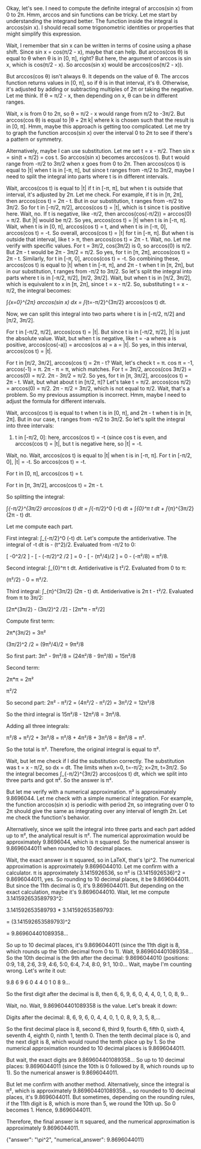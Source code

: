 <think>
Okay, let's see. I need to compute the definite integral of arccos(sin x) from 0 to 2π. Hmm, arccos and sin functions can be tricky. Let me start by understanding the integrand better. The function inside the integral is arccos(sin x). I should recall some trigonometric identities or properties that might simplify this expression.

Wait, I remember that sin x can be written in terms of cosine using a phase shift. Since sin x = cos(π/2 - x), maybe that can help. But arccos(cos θ) is equal to θ when θ is in [0, π], right? But here, the argument of arccos is sin x, which is cos(π/2 - x). So arccos(sin x) would be arccos(cos(π/2 - x)). 

But arccos(cos θ) isn't always θ. It depends on the value of θ. The arccos function returns values in [0, π], so if θ is in that interval, it's θ. Otherwise, it's adjusted by adding or subtracting multiples of 2π or taking the negative. Let me think. If θ = π/2 - x, then depending on x, θ can be in different ranges. 

Wait, x is from 0 to 2π, so θ = π/2 - x would range from π/2 to -3π/2. But arccos(cos θ) is equal to |θ + 2π k| where k is chosen such that the result is in [0, π]. Hmm, maybe this approach is getting too complicated. Let me try to graph the function arccos(sin x) over the interval 0 to 2π to see if there's a pattern or symmetry.

Alternatively, maybe I can use substitution. Let me set t = x - π/2. Then sin x = sin(t + π/2) = cos t. So arccos(sin x) becomes arccos(cos t). But t would range from -π/2 to 3π/2 when x goes from 0 to 2π. Then arccos(cos t) is equal to |t| when t is in [-π, π], but since t ranges from -π/2 to 3π/2, maybe I need to split the integral into parts where t is in different intervals.

Wait, arccos(cos t) is equal to |t| if t in [-π, π], but when t is outside that interval, it's adjusted by 2π. Let me check. For example, if t is in [π, 2π], then arccos(cos t) = 2π - t. But in our substitution, t ranges from -π/2 to 3π/2. So for t in [-π/2, π/2], arccos(cos t) = |t|, which is t since t is positive here. Wait, no. If t is negative, like -π/2, then arccos(cos(-π/2)) = arccos(0) = π/2. But |t| would be π/2. So yes, arccos(cos t) = |t| when t is in [-π, π]. Wait, when t is in [0, π], arccos(cos t) = t, and when t is in [-π, 0], arccos(cos t) = -t. So overall, arccos(cos t) = |t| for t in [-π, π]. But when t is outside that interval, like t > π, then arccos(cos t) = 2π - t. Wait, no. Let me verify with specific values. For t = 3π/2, cos(3π/2) is 0, so arccos(0) is π/2. But 2π - t would be 2π - 3π/2 = π/2. So yes, for t in [π, 2π], arccos(cos t) = 2π - t. Similarly, for t in [-π, 0], arccos(cos t) = -t. So combining these, arccos(cos t) is equal to |t| when t in [-π, π], and 2π - t when t in [π, 2π], but in our substitution, t ranges from -π/2 to 3π/2. So let's split the integral into parts where t is in [-π/2, π/2], [π/2, 3π/2]. Wait, but when t is in [π/2, 3π/2], which is equivalent to x in [π, 2π], since t = x - π/2. So, substituting t = x - π/2, the integral becomes:

∫_{x=0}^{2π} arccos(sin x) dx = ∫_{t=-π/2}^{3π/2} arccos(cos t) dt.

Now, we can split this integral into two parts where t is in [-π/2, π/2] and [π/2, 3π/2].

For t in [-π/2, π/2], arccos(cos t) = |t|. But since t is in [-π/2, π/2], |t| is just the absolute value. Wait, but when t is negative, like t = -a where a is positive, arccos(cos(-a)) = arccos(cos a) = a = |t|. So yes, in this interval, arccos(cos t) = |t|.

For t in [π/2, 3π/2], arccos(cos t) = 2π - t? Wait, let's check t = π. cos π = -1, arccos(-1) = π. 2π - π = π, which matches. For t = 3π/2, arccos(cos 3π/2) = arccos(0) = π/2. 2π - 3π/2 = π/2. So yes, for t in [π, 3π/2], arccos(cos t) = 2π - t. Wait, but what about t in [π/2, π]? Let's take t = π/2. arccos(cos π/2) = arccos(0) = π/2. 2π - π/2 = 3π/2, which is not equal to π/2. Wait, that's a problem. So my previous assumption is incorrect. Hmm, maybe I need to adjust the formula for different intervals.

Wait, arccos(cos t) is equal to t when t is in [0, π], and 2π - t when t is in [π, 2π]. But in our case, t ranges from -π/2 to 3π/2. So let's split the integral into three intervals:

1. t in [-π/2, 0]: here, arccos(cos t) = -t (since cos t is even, and arccos(cos t) = |t|, but t is negative here, so |t| = -t.

Wait, no. Wait, arccos(cos t) is equal to |t| when t is in [-π, π]. For t in [-π/2, 0], |t| = -t. So arccos(cos t) = -t.

For t in [0, π], arccos(cos t) = t.

For t in [π, 3π/2], arccos(cos t) = 2π - t.

So splitting the integral:

∫_{-π/2}^{3π/2} arccos(cos t) dt = ∫_{-π/2}^0 (-t) dt + ∫_{0}^π t dt + ∫_{π}^{3π/2} (2π - t) dt.

Let me compute each part.

First integral: ∫_{-π/2}^0 (-t) dt. Let's compute the antiderivative. The integral of -t dt is - (t^2)/2. Evaluated from -π/2 to 0:

[ -0^2/2 ] - [ - (-π/2)^2 /2 ] = 0 - [ - (π²/4)/2 ] = 0 - (-π²/8) = π²/8.

Second integral: ∫_{0}^π t dt. Antiderivative is t²/2. Evaluated from 0 to π:

(π²/2) - 0 = π²/2.

Third integral: ∫_{π}^{3π/2} (2π - t) dt. Antiderivative is 2π t - t²/2. Evaluated from π to 3π/2:

[2π*(3π/2) - (3π/2)^2 /2] - [2π*π - π²/2]

Compute first term:

2π*(3π/2) = 3π²

(3π/2)^2 /2 = (9π²/4)/2 = 9π²/8

So first part: 3π² - 9π²/8 = (24π²/8 - 9π²/8) = 15π²/8

Second term:

2π*π = 2π²

π²/2

So second part: 2π² - π²/2 = (4π²/2 - π²/2) = 3π²/2 = 12π²/8

So the third integral is 15π²/8 - 12π²/8 = 3π²/8.

Adding all three integrals:

π²/8 + π²/2 + 3π²/8 = π²/8 + 4π²/8 + 3π²/8 = 8π²/8 = π².

So the total is π². Therefore, the original integral is equal to π².

Wait, but let me check if I did the substitution correctly. The substitution was t = x - π/2, so dx = dt. The limits when x=0, t=-π/2; x=2π, t=3π/2. So the integral becomes ∫_{-π/2}^{3π/2} arccos(cos t) dt, which we split into three parts and got π². So the answer is π².

But let me verify with a numerical approximation. π² is approximately 9.8696044. Let me check with a simple numerical integration. For example, the function arccos(sin x) is periodic with period 2π, so integrating over 0 to 2π should give the same as integrating over any interval of length 2π. Let me check the function's behavior.

Alternatively, since we split the integral into three parts and each part added up to π², the analytical result is π². The numerical approximation would be approximately 9.8696044, which is π squared. So the numerical answer is 9.8696044011 when rounded to 10 decimal places.

Wait, the exact answer is π squared, so in LaTeX, that's \pi^2. The numerical approximation is approximately 9.8696044010. Let me confirm with a calculator. π is approximately 3.1415926536, so π² is (3.1415926536)^2 = 9.8696044011, yes. So rounding to 10 decimal places, it be 9.8696044011. But since the 11th decimal is 0, it's 9.8696044011. But depending on the exact calculation, maybe it's 9.8696044010. Wait, let me compute 3.141592653589793^2:

3.141592653589793 * 3.141592653589793:

= (3.141592653589793)^2

= 9.869604401089358...

So up to 10 decimal places, it's 9.8696044011 (since the 11th digit is 8, which rounds up the 10th decimal from 0 to 1). Wait, 9.869604401089358... So the 10th decimal is the 9th after the decimal: 9.8696044010 (positions: 0:9, 1:8, 2:6, 3:9, 4:6, 5:0, 6:4, 7:4, 8:0, 9:1, 10:0... Wait, maybe I'm counting wrong. Let's write it out:

9.8 6 9 6 0 4 4 0 1 0 8 9...

So the first digit after the decimal is 8, then 6, 6, 9, 6, 0, 4, 4, 0, 1, 0, 8, 9...

Wait, no. Wait, 9.869604401089358 is the value. Let's break it down:

Digits after the decimal: 8, 6, 9, 6, 0, 4, 4, 0, 1, 0, 8, 9, 3, 5, 8,...

So the first decimal place is 8, second 6, third 9, fourth 6, fifth 0, sixth 4, seventh 4, eighth 0, ninth 1, tenth 0. Then the tenth decimal place is 0, and the next digit is 8, which would round the tenth place up by 1. So the numerical approximation rounded to 10 decimal places is 9.8696044011.

But wait, the exact digits are 9.869604401089358... So up to 10 decimal places: 9.8696044011 (since the 10th is 0 followed by 8, which rounds up to 1). So the numerical answer is 9.8696044011.

But let me confirm with another method. Alternatively, since the integral is π², which is approximately 9.869604401089358..., so rounded to 10 decimal places, it's 9.8696044011. But sometimes, depending on the rounding rules, if the 11th digit is 8, which is more than 5, we round the 10th up. So 0 becomes 1. Hence, 9.8696044011.

Therefore, the final answer is π squared, and the numerical approximation is approximately 9.8696044011.
</think>

{"answer": "\\pi^2", "numerical_answer": 9.8696044011}